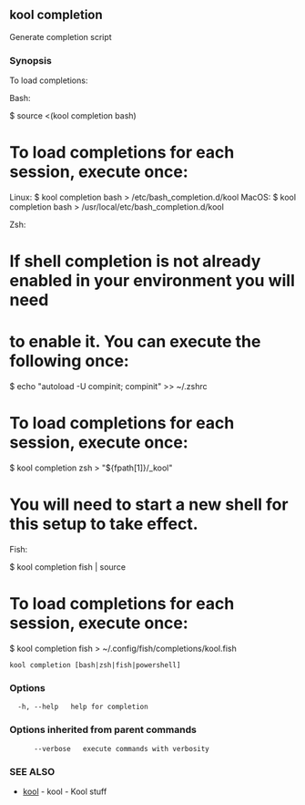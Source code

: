 ## kool completion

Generate completion script

### Synopsis

To load completions:

Bash:

$ source <(kool completion bash)

# To load completions for each session, execute once:
Linux:
  $ kool completion bash > /etc/bash_completion.d/kool
MacOS:
  $ kool completion bash > /usr/local/etc/bash_completion.d/kool

Zsh:

# If shell completion is not already enabled in your environment you will need
# to enable it.  You can execute the following once:

$ echo "autoload -U compinit; compinit" >> ~/.zshrc

# To load completions for each session, execute once:
$ kool completion zsh > "${fpath[1]}/_kool"

# You will need to start a new shell for this setup to take effect.

Fish:

$ kool completion fish | source

# To load completions for each session, execute once:
$ kool completion fish > ~/.config/fish/completions/kool.fish


```
kool completion [bash|zsh|fish|powershell]
```

### Options

```
  -h, --help   help for completion
```

### Options inherited from parent commands

```
      --verbose   execute commands with verbosity
```

### SEE ALSO

* [kool](kool.md)	 - kool - Kool stuff

